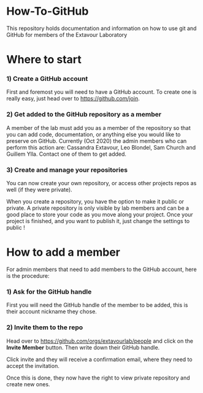 # How-To-GitHub
This repository holds documentation and information on how to use git and GitHub for members of the Extavour Laboratory

# Where to start

### 1) Create a GitHub account
First and foremost you will need to have a GitHub account. To create one is really easy, just head over to https://github.com/join. 
 
### 2) Get added to the GitHub repository as a member
A member of the lab must add you as a member of the repository so that you can add code, documentation, or anything else you would like to preserve on GitHub. Currently (Oct 2020) the admin members who can perform this action are: Cassandra Extavour, Leo Blondel, Sam Church and Guillem Ylla. Contact one of them to get added. 

### 3) Create and manage your repositories
You can now create your own repository, or access other projects repos as well (if they were private). 

When you create a repository, you have the option to make it public or private. A private repository is only visible by lab members and can be a good place to store your code as you move along your project. Once your project is finished, and you want to publish it, just change the settings to public !

# How to add a member
For admin members that need to add members to the GitHub account, here is the procedure:

### 1) Ask for the GitHub handle
First you will need the GitHub handle of the member to be added, this is their account nickname they chose. 

### 2) Invite them to the repo
Head over to https://github.com/orgs/extavourlab/people and click on the **Invite Member** button. Then write down their GitHub handle.

Click invite and they will receive a confirmation email, where they need to accept the invitation. 

Once this is done, they now have the right to view private repository and create new ones.
